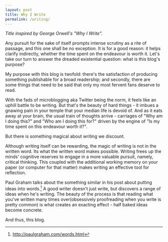 ```yaml
---
layout: post
title: Why I Write
permalink: /writing/
---
```


*Title inspired by George Orwell's "Why I Write".*

Any pursuit for the sake of itself prompts intense scrutiny as a rite of passage, and this one shall be no exception. It is for a good reason: it helps clarify indirectly, whether the time spent on the endeavour is worth it. Let's take our turn to answer the dreaded existential question: what is this blog's purpose?

My purpose with this blog is twofold: there's the satisfaction of producing something publishable for a broad readership; and secondly, there are some things that need to be said that only my most fervent fans deserve to read.

With the fads of microblogging aka Twitter being the norm, it feels like an uphill battle to be writing. But that's the beauty of hard things - it imbues a gnawing pain in your temple that your median life is devoid of. And as it eats away at your brain, the usual train of thoughts arrive - carriages of "Why am I doing this?" and "Who am I doing this for?" driven by the engine of "Is my time spent on this endeavour worth it?".

But there is something magical about writing we discount. 

Although writing itself can be rewarding, the magic of writing is not in the written word. Its what the written word makes possible. Writing frees up the minds' cognitive reserves to engage in a more valuable pursuit, namely, critical thinking. This coupled with the additional working memory on your paper (or computer for that matter) makes writing an effective tool for reflection.

Paul Graham talks about the something similar in his post about putting ideas into words.[^1] A good writer doesn't just write, but discovers a range of ideas when he's writing. The beauty of the process is that reading what you've written many times over(obsessively proofreading when you write is pretty common) is what creates an exacting effect - half baked ideas become concrete.

And thus, this blog.

[^1]:<http://paulgraham.com/words.html>
